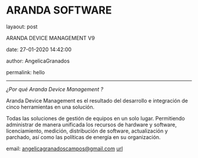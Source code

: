 # ARANDA SOFTWARE 
layaout: post

ARANDA DEVICE MANAGEMENT V9

date: 27-01-2020 14:42:00

author: AngelicaGranados

permalink: hello

-------------

*¿Por qué Aranda Device Management ?*

Aranda Device Management es el resultado del desarrollo e integración de cinco herramientas en una solución. 

Todas las soluciones de gestión de equipos en un solo lugar. Permitiendo administrar de manera unificada los recursos de hardware y
software, licenciamiento, medición, distribución de software,
actualización y parchado, así como las políticas de energía en su
organización.



email: angelicagranadoscampos@gmail.com
[url](https://angelicamariagranados-cyber.github.io/Pruebas)



